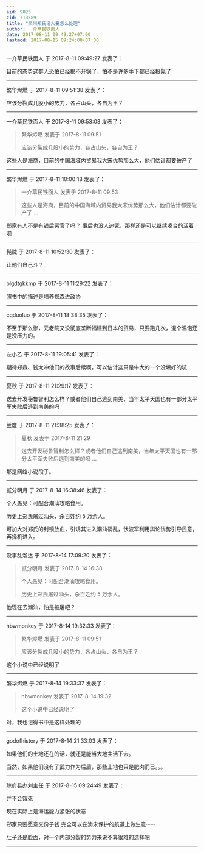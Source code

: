 ```yaml
---
aid: 9025
zid: 713589
title: "泉州郑氏诸人要怎么处理"
author: 一介草民铁面人
date: 2017-08-11 09:49:27+07:00
lastmod: 2017-08-15 09:24:00+07:00
---
```


一介草民铁面人 于 2017-8-11 09:49:27 发表了：

目前的态势这群人恐怕已经揭不开锅了，怕不是许多手下都已经投髡了

---

繁华烬燃 于 2017-8-11 09:51:38 发表了：

应该分裂成几股小的势力，各占山头，各自为王？

---

一介草民铁面人 于 2017-8-11 09:53:03 发表了：

> 繁华烬燃 发表于 2017-8-11 09:51
>
> 应该分裂成几股小的势力，各占山头，各自为王？

这些人是海商，目前的中国海域内贸易我大宋优势那么大，他们估计都要破产了

---

繁华烬燃 于 2017-8-11 10:00:18 发表了：

> 一介草民铁面人 发表于 2017-8-11 09:53
>
> 这些人是海商，目前的中国海域内贸易我大宋优势那么大，他们估计都要破产了 ...

郑家有人不是有钱后买官了吗？ 事后也没人追究，那样还是可以继续凑合的活着呗

---

髡贼 于 2017-8-11 10:52:30 发表了：

让他们自己斗？

---

blgdtgkkmp 于 2017-8-11 11:29:22 发表了：

照书中的描述是培养郑森进政协

---

cqduoluo 于 2017-8-11 18:38:35 发表了：

不至于那么惨，元老院又没彻底垄断福建到日本的贸易，只要跑几次，混个温饱还是没压力的。

---

左小乙 于 2017-8-11 19:05:41 发表了：

期待郑森、钱太冲他们的故事后续啊，可以估计这只是牛大的一个没填好的坑

---

夏秋 于 2017-8-11 21:29:17 发表了：

送去开发秘鲁智利怎么样？或者他们自己逃到南美，当年太平天国也有一部分太平军失败后逃到南美的吗

---

兰度 于 2017-8-11 21:38:25 发表了：

> 夏秋 发表于 2017-8-11 21:29
>
> 送去开发秘鲁智利怎么样？或者他们自己逃到南美，当年太平天国也有一部分太平军失败后逃到南美的吗 ...

那是网络小说段子。

---

贰分明月 于 2017-8-14 16:38:46 发表了：

个人愚见：可配合潮汕攻略食用。

历史上郑氏屠过汕头，杀百姓约 5 万余人。

可加大对郑氏的封锁放血，引诱其进入潮汕祸乱，伏波军利用舆论优势引导民意，再择机进入。

---

没事乱溜达 于 2017-8-14 17:09:20 发表了：

> 贰分明月 发表于 2017-8-14 16:38
>
> 个人愚见：可配合潮汕攻略食用。
>
> 历史上郑氏屠过汕头，杀百姓约 5 万余人。

他现在去潮汕，怕是被屠吧？

---

hbwmonkey 于 2017-8-14 19:32:33 发表了：

> 繁华烬燃 发表于 2017-8-11 09:51
>
> 应该分裂成几股小的势力，各占山头，各自为王？

这个小说中已经说明了

---

繁华烬燃 于 2017-8-14 19:33:37 发表了：

> hbwmonkey 发表于 2017-8-14 19:32
>
> 这个小说中已经说明了

对，我也记得书中是这样处理的

---

godofhistory 于 2017-8-14 21:33:03 发表了：

如果他们的土地还在的话，就还是能当大地主活下去。

当然，如果他们没有了武力作为后盾，那些土地也只是肥肉而已。。。

---

琼府县办刘主任 于 2017-8-15 09:24:49 发表了：

并不会饿死

现在实际上是海运能力紧张的状态

郑家只要愿意交份子钱 完全可以在澳宋保护的航道上做生意······

肚子还是脸面，对一个内部分裂的势力来说不算很难的选择吧

---
